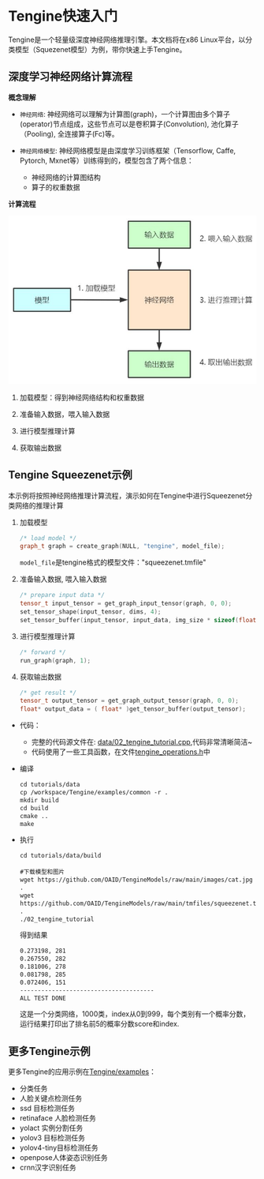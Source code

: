 # Tengine快速入门

Tengine是一个轻量级深度神经网络推理引擎。本文档将在x86 Linux平台，以分类模型（Squezenet模型）为例，带你快速上手Tengine。

## 深度学习神经网络计算流程

**概念理解**

- `神经网络`: 神经网络可以理解为计算图(graph)，一个计算图由多个算子(operator)节点组成，这些节点可以是卷积算子(Convolution), 池化算子（Pooling), 全连接算子(Fc)等。

- `神经网络模型`: 神经网络模型是由深度学习训练框架（Tensorflow, Caffe, Pytorch, Mxnet等）训练得到的，模型包含了两个信息：
  - 神经网络的计算图结构
  - 算子的权重数据
  
**计算流程**

![inference](halide/data/inference.png)

1. 加载模型：得到神经网络结构和权重数据

2. 准备输入数据，喂入输入数据

3. 进行模型推理计算

4. 获取输出数据

## Tengine Squeezenet示例
本示例将按照神经网络推理计算流程，演示如何在Tengine中进行Squeezenet分类网络的推理计算

1. 加载模型
    ```cpp
    /* load model */
    graph_t graph = create_graph(NULL, "tengine", model_file);

    ```
    `model_file`是tengine格式的模型文件："squeezenet.tmfile"

2. 准备输入数据, 喂入输入数据
    ```cpp
    /* prepare input data */
    tensor_t input_tensor = get_graph_input_tensor(graph, 0, 0);
    set_tensor_shape(input_tensor, dims, 4);
    set_tensor_buffer(input_tensor, input_data, img_size * sizeof(float));
    ```

3. 进行模型推理计算
    ```cpp
    /* forward */
    run_graph(graph, 1);
    ```
4. 获取输出数据
    ```cpp
    /* get result */
    tensor_t output_tensor = get_graph_output_tensor(graph, 0, 0);
    float* output_data = ( float* )get_tensor_buffer(output_tensor);
    ```
* 代码：
    - 完整的代码源文件在: [data/02_tengine_tutorial.cpp](halide/data/02_tengine_tutorial.cpp),代码非常清晰简洁~
    - 代码使用了一些工具函数，在文件[tengine_operations.h](https://github.com/OAID/Tengine/blob/tengine-lite/examples/common/tengine_operations.h)中

* 编译
    ```
    cd tutorials/data
    cp /workspace/Tengine/examples/common -r .
    mkdir build
    cd build
    cmake ..
    make
    ```
* 执行
    ```
    cd tutorials/data/build

    #下载模型和图片
    wget https://github.com/OAID/TengineModels/raw/main/images/cat.jpg .
    wget https://github.com/OAID/TengineModels/raw/main/tmfiles/squeezenet.tmfile .
    ./02_tengine_tutorial
    ```
    得到结果
    ```
    0.273198, 281
    0.267550, 282
    0.181006, 278
    0.081798, 285
    0.072406, 151
    --------------------------------------
    ALL TEST DONE
    ```
    这是一个分类网络，1000类，index从0到999，每个类别有一个概率分数，运行结果打印出了排名前5的概率分数score和index.


## 更多Tengine示例
更多Tengine的应用示例在[Tengine/examples](https://github.com/OAID/Tengine/tree/tengine-lite/examples)：
- 分类任务
- 人脸关键点检测任务
- ssd 目标检测任务
- retinaface 人脸检测任务
- yolact 实例分割任务
- yolov3 目标检测任务
- yolov4-tiny目标检测任务
- openpose人体姿态识别任务
- crnn汉字识别任务
